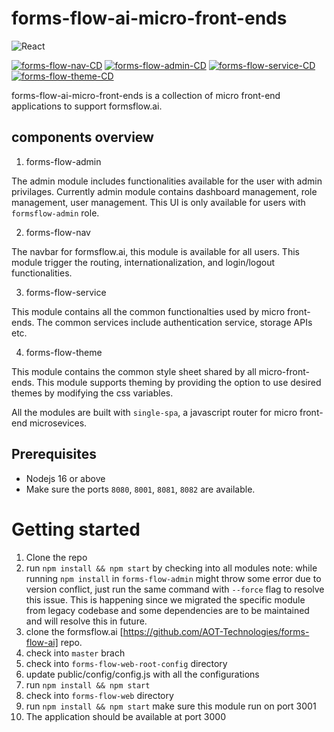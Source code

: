 # forms-flow-ai-micro-front-ends

![React](https://img.shields.io/badge/React-17.0.2-blue)

[![forms-flow-nav-CD](https://github.com/AOT-Technologies/forms-flow-ai-micro-front-ends/actions/workflows/forms-flow-nav.cd.yml/badge.svg)](https://github.com/AOT-Technologies/forms-flow-ai-micro-front-ends/actions/workflows/forms-flow-nav.cd.yml)
[![forms-flow-admin-CD](https://github.com/AOT-Technologies/forms-flow-ai-micro-front-ends/actions/workflows/forms-flow-admin-cd.yml/badge.svg)](https://github.com/AOT-Technologies/forms-flow-ai-micro-front-ends/actions/workflows/forms-flow-admin-cd.yml)
[![forms-flow-service-CD](https://github.com/AOT-Technologies/forms-flow-ai-micro-front-ends/actions/workflows/forms-flow-service.yml/badge.svg)](https://github.com/AOT-Technologies/forms-flow-ai-micro-front-ends/actions/workflows/forms-flow-service.yml)
[![forms-flow-theme-CD](https://github.com/AOT-Technologies/forms-flow-ai-micro-front-ends/actions/workflows/forms-flow-theme.yml/badge.svg)](https://github.com/AOT-Technologies/forms-flow-ai-micro-front-ends/actions/workflows/forms-flow-theme.yml)

forms-flow-ai-micro-front-ends is a collection of micro front-end applications to support formsflow.ai.

## components overview

1. forms-flow-admin

The admin module includes functionalities available for the user with admin privilages. Currently admin module contains dashboard management, role management, user management. This UI is only available for users with `formsflow-admin` role.

2. forms-flow-nav

The navbar for formsflow.ai, this module is available for all users. This module trigger the routing, internationalization, and login/logout functionalities.

3. forms-flow-service

This module contains all the common functionalties used by micro front-ends. The common services include authentication service, storage APIs etc.

4. forms-flow-theme

This module contains the common style sheet shared by all micro-front-ends. This module supports theming by providing the option to use desired themes by modifying the css variables.

All the modules are built with `single-spa`, a javascript router for micro front-end microsevices.

## Prerequisites
 - Nodejs 16 or above
 - Make sure the ports `8080`, `8001`, `8081`, `8082` are available.

# Getting started
1. Clone the repo
2. run `npm install && npm start` by checking into all modules
 note: while running `npm install` in `forms-flow-admin` might throw some error due to version conflict, just run the same command with `--force` flag to resolve this issue. This is happening since we migrated the specific module from legacy codebase and some dependencies are to be maintained and will resolve this in future.
3. clone the formsflow.ai [https://github.com/AOT-Technologies/forms-flow-ai] repo.
4. check into `master` brach
5. check into `forms-flow-web-root-config` directory
6. update public/config/config.js with all the configurations
7. run `npm install && npm start`
8. check into `forms-flow-web` directory
9. run `npm install && npm start` make sure this module run on port 3001
10. The application should be available at port 3000
